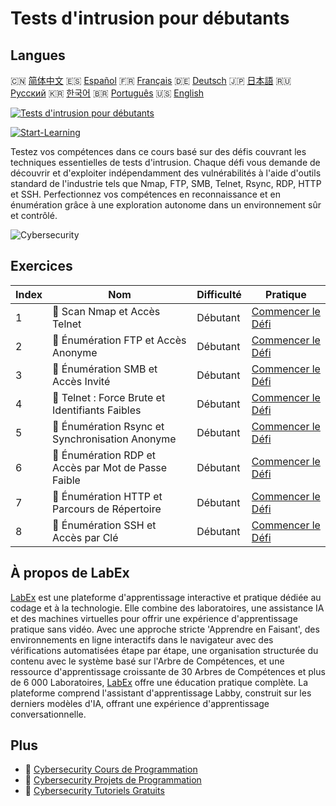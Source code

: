 # Tests d'intrusion pour débutants

## Langues

🇨🇳 [简体中文](README_zh.md) 🇪🇸 [Español](README_es.md) 🇫🇷 [Français](README_fr.md) 🇩🇪 [Deutsch](README_de.md) 🇯🇵 [日本語](README_ja.md) 🇷🇺 [Русский](README_ru.md) 🇰🇷 [한국어](README_ko.md) 🇧🇷 [Português](README_pt.md) 🇺🇸 [English](README.md) 

[![Tests d'intrusion pour débutants](https://cover-creator.labex.io/penetration-testing-for-beginners.png?lang=fr)](https://labex.io/fr/courses/penetration-testing-for-beginners)

[![Start-Learning](https://img.shields.io/badge/Start-Learning-whitesmoke?style=for-the-badge)](https://labex.io/fr/courses/penetration-testing-for-beginners)

Testez vos compétences dans ce cours basé sur des défis couvrant les techniques essentielles de tests d'intrusion. Chaque défi vous demande de découvrir et d'exploiter indépendamment des vulnérabilités à l'aide d'outils standard de l'industrie tels que Nmap, FTP, SMB, Telnet, Rsync, RDP, HTTP et SSH. Perfectionnez vos compétences en reconnaissance et en énumération grâce à une exploration autonome dans un environnement sûr et contrôlé.

![Cybersecurity](https://img.shields.io/badge/Cybersecurity-whitesmoke?style=for-the-badge&logo=cybersecurity)


## Exercices

|   Index | Nom                                                  | Difficulté   | Pratique                                                                                                                                                                |
|---------|------------------------------------------------------|--------------|-------------------------------------------------------------------------------------------------------------------------------------------------------------------------|
|       1 | 🎯  Scan Nmap et Accès Telnet                        | Débutant     | <a target='_blank' href='https://labex.io/fr/labs/nmap-nmap-scanning-and-telnet-access-596683?course=penetration-testing-for-beginners'>Commencer le Défi</a>           |
|       2 | 🎯  Énumération FTP et Accès Anonyme                 | Débutant     | <a target='_blank' href='https://labex.io/fr/labs/linux-ftp-enumeration-and-anonymous-access-596695?course=penetration-testing-for-beginners'>Commencer le Défi</a>     |
|       3 | 🎯  Énumération SMB et Accès Invité                  | Débutant     | <a target='_blank' href='https://labex.io/fr/labs/linux-smb-enumeration-and-guest-access-596724?course=penetration-testing-for-beginners'>Commencer le Défi</a>         |
|       4 | 🎯  Telnet : Force Brute et Identifiants Faibles     | Débutant     | <a target='_blank' href='https://labex.io/fr/labs/linux-telnet-brute-force-and-weak-credentials-596726?course=penetration-testing-for-beginners'>Commencer le Défi</a>  |
|       5 | 🎯  Énumération Rsync et Synchronisation Anonyme     | Débutant     | <a target='_blank' href='https://labex.io/fr/labs/linux-rsync-enumeration-and-anonymous-sync-596723?course=penetration-testing-for-beginners'>Commencer le Défi</a>     |
|       6 | 🎯  Énumération RDP et Accès par Mot de Passe Faible | Débutant     | <a target='_blank' href='https://labex.io/fr/labs/linux-rdp-enumeration-and-weak-password-access-596722?course=penetration-testing-for-beginners'>Commencer le Défi</a> |
|       7 | 🎯  Énumération HTTP et Parcours de Répertoire       | Débutant     | <a target='_blank' href='https://labex.io/fr/labs/linux-http-enumeration-and-directory-traversal-596721?course=penetration-testing-for-beginners'>Commencer le Défi</a> |
|       8 | 🎯  Énumération SSH et Accès par Clé                 | Débutant     | <a target='_blank' href='https://labex.io/fr/labs/linux-ssh-enumeration-and-key-based-access-596725?course=penetration-testing-for-beginners'>Commencer le Défi</a>     |

## À propos de LabEx

[LabEx](https://labex.io) est une plateforme d'apprentissage interactive et pratique dédiée au codage et à la technologie. Elle combine des laboratoires, une assistance IA et des machines virtuelles pour offrir une expérience d'apprentissage pratique sans vidéo. Avec une approche stricte 'Apprendre en Faisant', des environnements en ligne interactifs dans le navigateur avec des vérifications automatisées étape par étape, une organisation structurée du contenu avec le système basé sur l'Arbre de Compétences, et une ressource d'apprentissage croissante de 30 Arbres de Compétences et plus de 6 000 Laboratoires, [LabEx](https://labex.io) offre une éducation pratique complète. La plateforme comprend l'assistant d'apprentissage Labby, construit sur les derniers modèles d'IA, offrant une expérience d'apprentissage conversationnelle.

## Plus

- 🔗 [Cybersecurity Cours de Programmation](https://github.com/labex-labs/awesome-programming-courses)
- 🔗 [Cybersecurity Projets de Programmation](https://github.com/labex-labs/awesome-programming-projects)
- 🔗 [Cybersecurity Tutoriels Gratuits](https://github.com/labex-labs/cybersecurity-free-tutorials)

